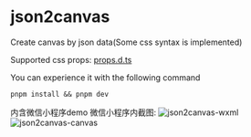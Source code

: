 # json2canvas

Create canvas by json data(Some css syntax is implemented)

Supported css props: [props.d.ts](/types/supported_css_props.d.ts)

You can experience it with the following command

`pnpm install && pnpm dev`

内含微信小程序demo
微信小程序内截图:
![json2canvas-wxml](https://github.com/DevinMou/json2canvas/assets/31269746/3e9a0bb6-aeba-42af-a94b-5f877e768839)
![json2canvas-canvas](https://github.com/DevinMou/json2canvas/assets/31269746/cc11c28f-2fb9-442f-9355-37d9558ee434)
